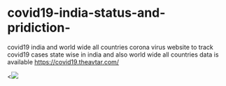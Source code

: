 # covid19-india-status-and-pridiction-
covid19 india and world wide all countries corona virus website to track covid19 cases state wise in india and also world 
wide all countries data is available https://covid19.theavtar.com/

<<img src="https://scontent-bom1-2.xx.fbcdn.net/v/t1.0-0/p640x640/47318107_2110958932328123_8205588809178415104_o.jpg?_nc_cat=111&_nc_sid=8024bb&_nc_ohc=lsp-7LQy5HsAX9zZcYa&_nc_ht=scontent-bom1-2.xx&_nc_tp=6&oh=308ae3587ec77fe8014fefb868683a5d&oe=5EAF304C">
